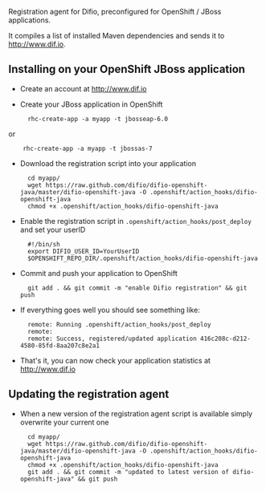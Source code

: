 Registration agent for Difio, preconfigured for OpenShift / JBoss
applications.

It compiles a list of installed Maven dependencies and sends it to http://www.dif.io.


Installing on your OpenShift JBoss application
--------------------------------------------

- Create an account at http://www.dif.io

- Create your JBoss application in OpenShift

        rhc-create-app -a myapp -t jbosseap-6.0

or

        rhc-create-app -a myapp -t jbossas-7


- Download the registration script into your application

        cd myapp/
        wget https://raw.github.com/difio/difio-openshift-java/master/difio-openshift-java -O .openshift/action_hooks/difio-openshift-java
        chmod +x .openshift/action_hooks/difio-openshift-java

- Enable the registration script in `.openshift/action_hooks/post_deploy` and set your userID

        #!/bin/sh
        export DIFIO_USER_ID=YourUserID
        $OPENSHIFT_REPO_DIR/.openshift/action_hooks/difio-openshift-java

- Commit and push your application to OpenShift

        git add . && git commit -m "enable Difio registration" && git push

- If everything goes well you should see something like:

        remote: Running .openshift/action_hooks/post_deploy
        remote: 
        remote: Success, registered/updated application 416c208c-d212-4580-85fd-8aa207c8e2a1

- That's it, you can now check your application statistics at http://www.dif.io

Updating the registration agent
-------------------------------

- When a new version of the registration agent script is available simply overwrite your current one

        cd myapp/
        wget https://raw.github.com/difio/difio-openshift-java/master/difio-openshift-java -O .openshift/action_hooks/difio-openshift-java
        chmod +x .openshift/action_hooks/difio-openshift-java
        git add . && git commit -m "updated to latest version of difio-openshift-java" && git push
